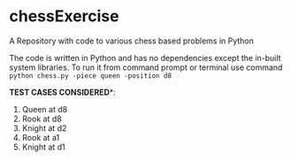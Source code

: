 # chessExercise
A Repository with code to various chess based problems in Python

The code is written in Python and has no dependencies except the in-built system libraries.
To run it from command prompt or terminal use command `python chess.py -piece queen -position d8`

**TEST CASES CONSIDERED***:

1. Queen at d8
2. Rook at d8
3. Knight at d2
4. Rook at a1
5. Knight at d1
